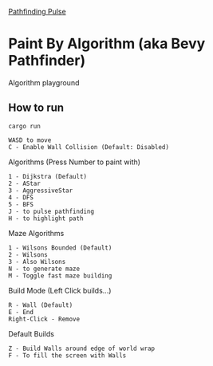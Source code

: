 [Pathfinding Pulse](https://github.com/user-attachments/assets/29ab2501-3498-4e22-be20-83119ef82d66)

# Paint By Algorithm (aka Bevy Pathfinder)

Algorithm playground

## How to run
`cargo run`

```
WASD to move
C - Enable Wall Collision (Default: Disabled)
```

Algorithms (Press Number to paint with)
```
1 - Dijkstra (Default)
2 - AStar
3 - AggressiveStar
4 - DFS
5 - BFS
J - to pulse pathfinding
H - to highlight path
```

Maze Algorithms 
```
1 - Wilsons Bounded (Default)
2 - Wilsons
3 - Also Wilsons
N - to generate maze
M - Toggle fast maze building
```

Build Mode (Left Click builds...)
```
R - Wall (Default)
E - End
Right-Click - Remove
```

Default Builds 
```
Z - Build Walls around edge of world wrap
F - To fill the screen with Walls
```

